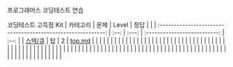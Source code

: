 프로그래머스 코딩테스트 연습

코딩테스트 고득점 Kit
|                           카테고리                           | 문제 | Level |             정답             |      |
| :----------------------------------------------------------: | :--: | :---: | :--------------------------: | :--: |
| [스택/큐](https://programmers.co.kr/learn/courses/30/parts/12081) |  탑  |   2   | [top.md](stack,queue/top.md) |      |
|                                                              |      |       |                              |      |
|                                                              |      |       |                              |      |
|                                                              |      |       |                              |      |
|                                                              |      |       |                              |      |
|                                                              |      |       |                              |      |
|                                                              |      |       |                              |      |
|                                                              |      |       |                              |      |
|                                                              |      |       |                              |      |
|                                                              |      |       |                              |      |
|                                                              |      |       |                              |      |
|                                                              |      |       |                              |      |
|                                                              |      |       |                              |      |
|                                                              |      |       |                              |      |
|                                                              |      |       |                              |      |
|                                                              |      |       |                              |      |
|                                                              |      |       |                              |      |
|                                                              |      |       |                              |      |
|                                                              |      |       |                              |      |

